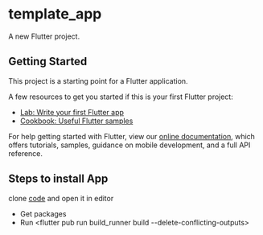 # template_app

A new Flutter project.

## Getting Started

This project is a starting point for a Flutter application.

A few resources to get you started if this is your first Flutter project:

- [Lab: Write your first Flutter app](https://flutter.dev/docs/get-started/codelab)
- [Cookbook: Useful Flutter samples](https://flutter.dev/docs/cookbook)

For help getting started with Flutter, view our
[online documentation](https://flutter.dev/docs), which offers tutorials,
samples, guidance on mobile development, and a full API reference.


## Steps to install App

clone [code](https://github.com/Shiv7266/template_app.git) and open it in editor
- Get packages
- Run 
        <flutter pub run build_runner build --delete-conflicting-outputs>
